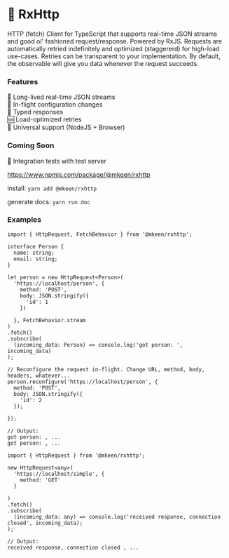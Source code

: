 # 👋 RxHttp
HTTP (fetch) Client for TypeScript that supports real-time JSON streams and good ol' fashioned request/response. Powered by RxJS. Requests are automatically retried indefinitely and optimized (staggererd) for high-load use-cases. Retries can be transparent to your implementation. By default, the observable will give you data whenever the request succeeds.

### Features
🌊 Long-lived real-time JSON streams  
🚁 In-flight configuration changes  
💪 Typed responses  
🆘 Load-optimized retries  
📀 Universal support (NodeJS + Browser)

### Coming Soon
💯 Integration tests with test server

https://www.npmjs.com/package/@mkeen/rxhttp  

install: `yarn add @mkeen/rxhttp`

generate docs: `yarn run doc`

### Examples

```
import { HttpRequest, FetchBehavior } from '@mkeen/rxhttp';

interface Person {
  name: string;
  email: string;
}

let person = new HttpRequest<Person>(
  'https://localhost/person', {
    method: 'POST',
    body: JSON.stringify({
      'id': 1
    })
    
  }, FetchBehavior.stream
)
.fetch()
.subscribe(
  (incoming_data: Person) => console.log('got person: ', incoming_data)
);

// Reconfigure the request in-flight. Change URL, method, body, headers, whatever...
person.reconfigure('https://localhost/person', {
  method: 'POST',
  body: JSON.stringify({
    'id': 2
  });
  
});

// Output:
got person: , ...
got person: , ...
```
  
  
```
import { HttpRequest } from '@mkeen/rxhttp';

new HttpRequest<any>(
  'https://localhost/simple', {
    method: 'GET'
  }
  
)
.fetch()
.subscribe(
  (incoming_data: any) => console.log('received response, connection closed', incoming_data);
);

// Output:
received response, connection closed , ...
```
